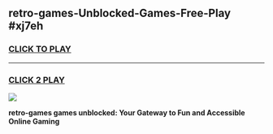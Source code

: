 
## retro-games-Unblocked-Games-Free-Play #xj7eh
<h3>
<a href="https://us.freeplayer.one?title=retro-games&ref=9M">CLICK TO PLAY</a></h3>
<hr>

<h3>
<a href="https://us.freeplayer.one?title=retro-games&ref=9M">CLICK 2 PLAY</a>
  
</h3>

<a href="https://us.freeplayer.one?title=retro-games&ref=9M"><img src="https://clearcache.store/games.png"></a>


**retro-games games unblocked: Your Gateway to Fun and Accessible Online Gaming**
